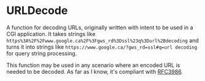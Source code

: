URLDecode
=========
A function for decoding URLs, originally written with intent to be used in a CGI application. It takes strings like `https%3A%2F%2Fwww.google.ca%2F%3Fgws_rd%3Dssl%23q%3Durl%2Bdecoding` and turns it into strings like `https://www.google.ca/?gws_rd=ssl#q=url decoding` for query string processing.

This function may be used in any scenario where an encoded URL is needed to be decoded. As far as I know, it's compliant with [RFC3986](https://tools.ietf.org/html/rfc3986).
